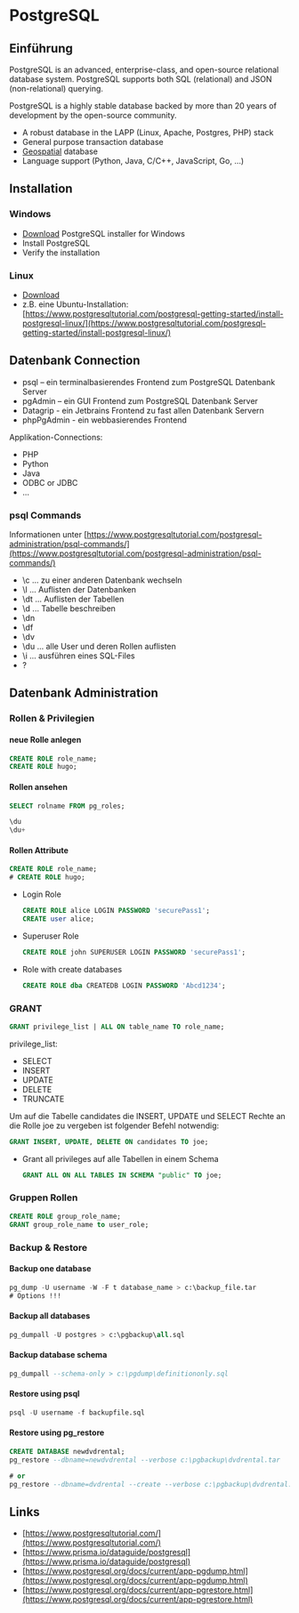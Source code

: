 # PostgreSQL

## Einführung

PostgreSQL is an advanced, enterprise-class, and open-source relational database system. PostgreSQL supports both SQL (relational) and JSON (non-relational) querying.

PostgreSQL is a highly stable database backed by more than 20 years of development by the open-source community.

- A robust database in the LAPP (Linux, Apache, Postgres, PHP) stack
- General purpose transaction database
- [Geospatial](https://postgis.net/) database
- Language support (Python, Java, C/C++, JavaScript, Go, ...)

## Installation

### Windows

- [Download](https://www.enterprisedb.com/downloads/postgres-postgresql-downloads) PostgreSQL installer for Windows
- Install PostgreSQL
- Verify the installation

### Linux

- [Download](https://www.postgresql.org/download/linux/)
- z.B. eine Ubuntu-Installation:<br>
[https://www.postgresqltutorial.com/postgresql-getting-started/install-postgresql-linux/](https://www.postgresqltutorial.com/postgresql-getting-started/install-postgresql-linux/)

## Datenbank Connection

- psql – ein terminalbasierendes Frontend zum PostgreSQL Datenbank Server
- pgAdmin – ein GUI Frontend zum PostgreSQL Datenbank Server
- Datagrip - ein Jetbrains Frontend zu fast allen Datenbank Servern
- phpPgAdmin - ein webbasierendes Frontend

Applikation-Connections:
- PHP
- Python
- Java
- ODBC or JDBC
- ...

### psql Commands

Informationen unter [https://www.postgresqltutorial.com/postgresql-administration/psql-commands/](https://www.postgresqltutorial.com/postgresql-administration/psql-commands/)

- \c ... zu einer anderen Datenbank wechseln
- \l ... Auflisten der Datenbanken
- \dt ... Auflisten der Tabellen
- \d ... Tabelle beschreiben
- \dn
- \df
- \dv
- \du ... alle User und deren Rollen auflisten
- \i ... ausführen eines SQL-Files
- \?

## Datenbank Administration

### Rollen & Privilegien

#### neue Rolle anlegen
```sql
CREATE ROLE role_name;
CREATE ROLE hugo;
```

#### Rollen ansehen
```sql
SELECT rolname FROM pg_roles;
```
```sql
\du
\du+
```

#### Rollen Attribute
```sql
CREATE ROLE role_name;
# CREATE ROLE hugo;
```

- Login Role
  ```sql
  CREATE ROLE alice LOGIN PASSWORD 'securePass1';
  CREATE user alice;
  ```
- Superuser Role
  ```sql
  CREATE ROLE john SUPERUSER LOGIN PASSWORD 'securePass1';
  ```
- Role with create databases
  ```sql
  CREATE ROLE dba CREATEDB LOGIN PASSWORD 'Abcd1234';
  ```

### GRANT

```sql
GRANT privilege_list | ALL ON table_name TO role_name;
```

privilege_list:
- SELECT
- INSERT
- UPDATE
- DELETE
- TRUNCATE

Um auf die Tabelle candidates die INSERT, UPDATE und SELECT Rechte an die Rolle joe zu vergeben ist folgender Befehl notwendig:
```sql
GRANT INSERT, UPDATE, DELETE ON candidates TO joe;
```

- Grant all privileges auf alle Tabellen in einem Schema
  ```sql
  GRANT ALL ON ALL TABLES IN SCHEMA "public" TO joe;
  ```

### Gruppen Rollen
```sql
CREATE ROLE group_role_name;
GRANT group_role_name to user_role;
```


### Backup & Restore

#### Backup one database
```sql
pg_dump -U username -W -F t database_name > c:\backup_file.tar
# Options !!!
```

#### Backup all databases
```sql
pg_dumpall -U postgres > c:\pgbackup\all.sql
```

#### Backup database schema
```sql
pg_dumpall --schema-only > c:\pgdump\definitiononly.sql
```

#### Restore using psql
```sql
psql -U username -f backupfile.sql
```

#### Restore using pg_restore
```sql
CREATE DATABASE newdvdrental;
pg_restore --dbname=newdvdrental --verbose c:\pgbackup\dvdrental.tar

# or
pg_restore --dbname=dvdrental --create --verbose c:\pgbackup\dvdrental.tar
```


## Links

- [https://www.postgresqltutorial.com/](https://www.postgresqltutorial.com/)
- [https://www.prisma.io/dataguide/postgresql](https://www.prisma.io/dataguide/postgresql)
- [https://www.postgresql.org/docs/current/app-pgdump.html](https://www.postgresql.org/docs/current/app-pgdump.html)
- [https://www.postgresql.org/docs/current/app-pgrestore.html](https://www.postgresql.org/docs/current/app-pgrestore.html)
